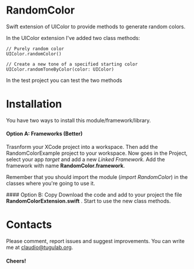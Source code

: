 RandomColor
===========

Swift extension of UIColor to provide methods to generate random colors.

In the UIColor extension I've added two class methods:

	// Purely random color
	UIColor.randomColor()						
	
	// Create a new tone of a specified starting color
	UIColor.randomToneByColor(color: UIColor)

In the test project you can test the two methods


# Installation
You have two ways to install this module/framework/library.

#### Option A: Frameworks (Better)
Trasnform your XCode project into a workspace. Then add the RandomColorExample project to your workspace. Now goes in the Project, select your app *target* and add a new *Linked Framework*. Add the framework with name **RandomColor.framework**.

Remember that you should import the module (*import RandomColor*) in the classes where you're going to use it.

#### Option B: Copy
Download the code and add to your project the file **RandomColorExtension.swift** . Start to use the new class methods.


# Contacts
Please comment, report issues and suggest improvements. You can write me at <claudio@tugulab.org>. 

#### Cheers!
